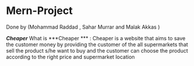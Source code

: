 # Mern-Project

Done by (Mohammad Raddad , Sahar Murrar and Malak Akkas )

***Cheaper***
What is ***Cheaper *** :
Cheaper is a website that aims to save the customer money by providing the customer of the all supermarkets that sell the product s/he want to buy and the customer can choose the product according to the right price and supermarket location
